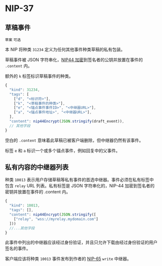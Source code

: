 NIP-37
======

草稿事件
------------

`草案` `可选`

本 NIP 将种类 `31234` 定义为任何其他事件种类草稿的私有包装。

草稿事件被 JSON 字符串化，[NIP44 加密](44.md)到签名者的公钥并放置在事件的 `.content` 内。

额外的 `k` 标签标识草稿事件的种类。

```js
{
  "kind": 31234,
  "tags": [
    ["d", "<标识符>"],
    ["k", "<草稿事件的种类>"],
    ["e", "<锚点事件事件ID>", "<中继器URL>"],
    ["a", "<锚点事件地址>", "<中继器URL>"],
  ],
  "content": nip44Encrypt(JSON.stringify(draft_event)),
  // 其他字段
}
```

空白的 `.content` 意味着此草稿已被客户端删除，但中继器仍然有该事件。

标签 `e` 和 `a` 标识一个或多个锚点事件，例如回复中的父事件。

## 私有内容的中继器列表

种类 `10013` 表示用户存储草稿等私有事件的首选中继器。事件必须在私有标签中包含 `relay` URL 列表。私有标签是 JSON 字符串化的，NIP-44 加密到签名者的密钥并放置在事件的 .content 内。

```js
{
  "kind": 10013,
  "tags": [],
  "content": nip44Encrypt(JSON.stringify([
    ["relay", "wss://myrelay.mydomain.com"]
  ]))
  //...其他字段
}
```

此事件中列出的中继器应该经过身份验证，并且只允许下载由经过身份验证的用户签名的事件。

客户端应该将种类 `10013` 事件发布到作者的 [NIP-65](65.md) `write` 中继器。
